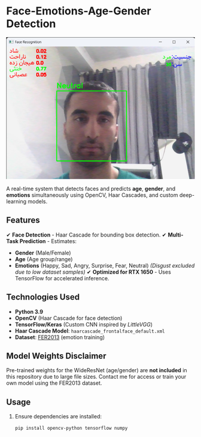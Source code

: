 # Face-Emotions-Age-Gender Detection 

![Demo](https://github.com/erfan3940/face-emotions-age-detection/blob/main/captured/Face%20Recognition%204_5_2025%206_13_58%20PM.png)

A real-time system that detects faces and predicts **age**, **gender**, and **emotions** simultaneously using OpenCV, Haar Cascades, and custom deep-learning models.

## Features
✔ **Face Detection** - Haar Cascade for bounding box detection.
✔ **Multi-Task Prediction** - Estimates:
   - **Gender** (Male/Female)
   - **Age** (Age group/range)
   - **Emotions** (Happy, Sad, Angry, Surprise, Fear, Neutral) *(Disgust excluded due to low dataset samples)*
✔ **Optimized for RTX 1650** - Uses TensorFlow for accelerated inference.

## Technologies Used
- **Python 3.9**
- **OpenCV** (Haar Cascade for face detection)
- **TensorFlow/Keras** (Custom CNN inspired by *LittleVGG*)
- **Haar Cascade Model**: `haarcascade_frontalface_default.xml`
- **Dataset**: [FER2013](https://www.kaggle.com/datasets/msambare/fer2013) (emotion training)

## Model Weights Disclaimer
Pre-trained weights for the WideResNet (age/gender) are **not included** in this repository due to large file sizes. Contact me for access or train your own model using the FER2013 dataset.

## Usage
1. Ensure dependencies are installed:
   ```bash
   pip install opencv-python tensorflow numpy
